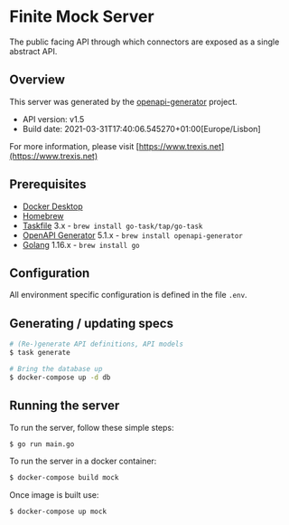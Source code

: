 # Finite Mock Server

The public facing API through which connectors are exposed as a single abstract API.

## Overview

This server was generated by the [openapi-generator](https://openapi-generator.tech) project.

- API version: v1.5
- Build date: 2021-03-31T17:40:06.545270+01:00[Europe/Lisbon]

For more information, please visit [https://www.trexis.net](https://www.trexis.net)

## Prerequisites

* [Docker Desktop](https://www.docker.com/products/docker-desktop)
* [Homebrew](https://docs.brew.sh/Installation)
* [Taskfile](https://taskfile.dev) 3.x - `brew install go-task/tap/go-task`
* [OpenAPI Generator](https://github.com/OpenAPITools/openapi-generator) 5.1.x - `brew install openapi-generator`
* [Golang](https://golang.org/) 1.16.x - `brew install go`

## Configuration

All environment specific configuration is defined in the file `.env`.
## Generating / updating specs

~~~bash
# (Re-)generate API definitions, API models
$ task generate

# Bring the database up
$ docker-compose up -d db 
~~~
## Running the server

To run the server, follow these simple steps:

~~~bash
$ go run main.go
~~~

To run the server in a docker container:

~~~bash
$ docker-compose build mock
~~~

Once image is built use:

~~~bash
$ docker-compose up mock 
~~~
